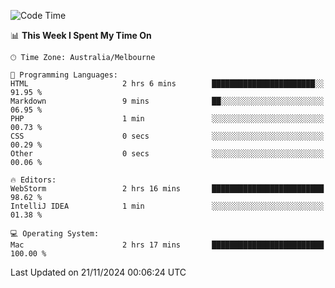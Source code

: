 <!--START_SECTION:waka-->
![Code Time](http://img.shields.io/badge/Code%20Time-3%20hrs%2034%20mins-blue)

📊 **This Week I Spent My Time On** 

```text
🕑︎ Time Zone: Australia/Melbourne

💬 Programming Languages: 
HTML                     2 hrs 6 mins        ███████████████████████░░   91.95 % 
Markdown                 9 mins              ██░░░░░░░░░░░░░░░░░░░░░░░   06.95 % 
PHP                      1 min               ░░░░░░░░░░░░░░░░░░░░░░░░░   00.73 % 
CSS                      0 secs              ░░░░░░░░░░░░░░░░░░░░░░░░░   00.29 % 
Other                    0 secs              ░░░░░░░░░░░░░░░░░░░░░░░░░   00.06 % 

🔥 Editors: 
WebStorm                 2 hrs 16 mins       █████████████████████████   98.62 % 
IntelliJ IDEA            1 min               ░░░░░░░░░░░░░░░░░░░░░░░░░   01.38 % 

💻 Operating System: 
Mac                      2 hrs 17 mins       █████████████████████████   100.00 % 
```


 Last Updated on 21/11/2024 00:06:24 UTC
<!--END_SECTION:waka-->